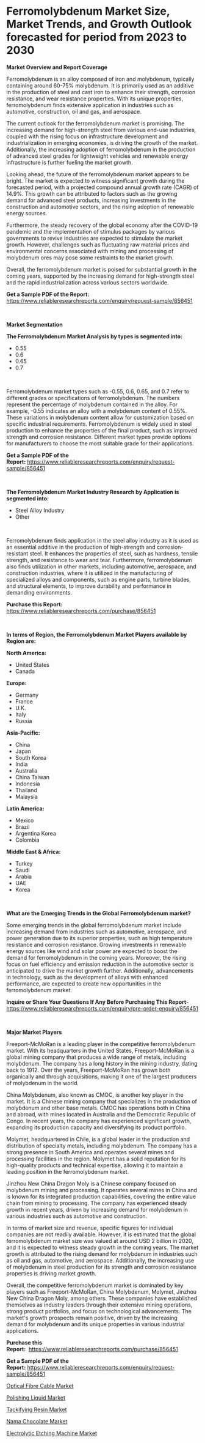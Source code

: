 <p><h1>Ferromolybdenum Market Size, Market Trends, and Growth Outlook forecasted for period from 2023 to 2030</h1></p><p><strong>Market Overview and Report Coverage</strong></p>
<p><p>Ferromolybdenum is an alloy composed of iron and molybdenum, typically containing around 60-75% molybdenum. It is primarily used as an additive in the production of steel and cast iron to enhance their strength, corrosion resistance, and wear resistance properties. With its unique properties, ferromolybdenum finds extensive application in industries such as automotive, construction, oil and gas, and aerospace.</p><p>The current outlook for the ferromolybdenum market is promising. The increasing demand for high-strength steel from various end-use industries, coupled with the rising focus on infrastructure development and industrialization in emerging economies, is driving the growth of the market. Additionally, the increasing adoption of ferromolybdenum in the production of advanced steel grades for lightweight vehicles and renewable energy infrastructure is further fueling the market growth.</p><p>Looking ahead, the future of the ferromolybdenum market appears to be bright. The market is expected to witness significant growth during the forecasted period, with a projected compound annual growth rate (CAGR) of 14.9%. This growth can be attributed to factors such as the growing demand for advanced steel products, increasing investments in the construction and automotive sectors, and the rising adoption of renewable energy sources.</p><p>Furthermore, the steady recovery of the global economy after the COVID-19 pandemic and the implementation of stimulus packages by various governments to revive industries are expected to stimulate the market growth. However, challenges such as fluctuating raw material prices and environmental concerns associated with mining and processing of molybdenum ores may pose some restraints to the market growth.</p><p>Overall, the ferromolybdenum market is poised for substantial growth in the coming years, supported by the increasing demand for high-strength steel and the rapid industrialization across various sectors worldwide.</p></p>
<p><strong>Get a Sample PDF of the Report:</strong> <a href="https://www.reliableresearchreports.com/enquiry/request-sample/856451">https://www.reliableresearchreports.com/enquiry/request-sample/856451</a></p>
<p>&nbsp;</p>
<p><strong>Market Segmentation</strong></p>
<p><strong>The Ferromolybdenum Market Analysis by types is segmented into:</strong></p>
<p><ul><li>0.55</li><li>0.6</li><li>0.65</li><li>0.7</li></ul></p>
<p>&nbsp;</p>
<p><p>Ferromolybdenum market types such as -0.55, 0.6, 0.65, and 0.7 refer to different grades or specifications of ferromolybdenum. The numbers represent the percentage of molybdenum contained in the alloy. For example, -0.55 indicates an alloy with a molybdenum content of 0.55%. These variations in molybdenum content allow for customization based on specific industrial requirements. Ferromolybdenum is widely used in steel production to enhance the properties of the final product, such as improved strength and corrosion resistance. Different market types provide options for manufacturers to choose the most suitable grade for their applications.</p></p>
<p><strong>Get a Sample PDF of the Report:</strong>&nbsp;<a href="https://www.reliableresearchreports.com/enquiry/request-sample/856451">https://www.reliableresearchreports.com/enquiry/request-sample/856451</a></p>
<p>&nbsp;</p>
<p><strong>The Ferromolybdenum Market Industry Research by Application is segmented into:</strong></p>
<p><ul><li>Steel Alloy Industry</li><li>Other</li></ul></p>
<p>&nbsp;</p>
<p><p>Ferromolybdenum finds application in the steel alloy industry as it is used as an essential additive in the production of high-strength and corrosion-resistant steel. It enhances the properties of steel, such as hardness, tensile strength, and resistance to wear and tear. Furthermore, ferromolybdenum also finds utilization in other markets, including automotive, aerospace, and construction industries, where it is utilized in the manufacturing of specialized alloys and components, such as engine parts, turbine blades, and structural elements, to improve durability and performance in demanding environments.</p></p>
<p><strong>Purchase this Report:</strong>&nbsp; <a href="https://www.reliableresearchreports.com/purchase/856451">https://www.reliableresearchreports.com/purchase/856451</a></p>
<p>&nbsp;</p>
<p><strong>In terms of Region, the Ferromolybdenum Market Players available by Region are:</strong></p>
<p>
    <p> <strong> North America: </strong>
        <ul>
            <li>United States</li>
            <li>Canada</li>
        </ul>
        </p> 
    <p> <strong> Europe: </strong>
        <ul>
            <li>Germany</li>
            <li>France</li>
            <li>U.K.</li>
            <li>Italy</li>
            <li>Russia</li>
        </ul>
        </p> 
    <p> <strong> Asia-Pacific: </strong>
        <ul>
            <li>China</li>
            <li>Japan</li>
            <li>South Korea</li>
            <li>India</li>
            <li>Australia</li>
            <li>China Taiwan</li>
            <li>Indonesia</li>
            <li>Thailand</li>
            <li>Malaysia</li>
        </ul>
        </p> 
    <p> <strong> Latin America: </strong>
        <ul>
            <li>Mexico</li>
            <li>Brazil</li>
            <li>Argentina Korea</li>
            <li>Colombia</li>
        </ul>
        </p> 
    <p> <strong> Middle East & Africa: </strong>
        <ul>
            <li>Turkey</li>
            <li>Saudi</li>
            <li>Arabia</li>
            <li>UAE</li>
            <li>Korea</li>
        </ul>
    </p>
    </p>
<p>&nbsp;</p>
<p><strong>What are the Emerging Trends in the Global Ferromolybdenum market?</strong></p>
<p><p>Some emerging trends in the global ferromolybdenum market include increasing demand from industries such as automotive, aerospace, and power generation due to its superior properties, such as high temperature resistance and corrosion resistance. Growing investments in renewable energy sources like wind and solar power are expected to boost the demand for ferromolybdenum in the coming years. Moreover, the rising focus on fuel efficiency and emission reduction in the automotive sector is anticipated to drive the market growth further. Additionally, advancements in technology, such as the development of alloys with enhanced performance, are expected to create new opportunities in the ferromolybdenum market.</p></p>
<p><strong>Inquire or Share Your Questions If Any Before Purchasing This Report</strong>- <a href="https://www.reliableresearchreports.com/enquiry/pre-order-enquiry/856451">https://www.reliableresearchreports.com/enquiry/pre-order-enquiry/856451</a></p>
<p>&nbsp;</p>
<p><strong>Major Market Players</strong></p>
<p><p>Freeport-McMoRan is a leading player in the competitive ferromolybdenum market. With its headquarters in the United States, Freeport-McMoRan is a global mining company that produces a wide range of metals, including molybdenum. The company has a long history in the mining industry, dating back to 1912. Over the years, Freeport-McMoRan has grown both organically and through acquisitions, making it one of the largest producers of molybdenum in the world.</p><p>China Molybdenum, also known as CMOC, is another key player in the market. It is a Chinese mining company that specializes in the production of molybdenum and other base metals. CMOC has operations both in China and abroad, with mines located in Australia and the Democratic Republic of Congo. In recent years, the company has experienced significant growth, expanding its production capacity and diversifying its product portfolio.</p><p>Molymet, headquartered in Chile, is a global leader in the production and distribution of specialty metals, including molybdenum. The company has a strong presence in South America and operates several mines and processing facilities in the region. Molymet has a solid reputation for its high-quality products and technical expertise, allowing it to maintain a leading position in the ferromolybdenum market.</p><p>Jinzhou New China Dragon Moly is a Chinese company focused on molybdenum mining and processing. It operates several mines in China and is known for its integrated production capabilities, covering the entire value chain from mining to processing. The company has experienced steady growth in recent years, driven by increasing demand for molybdenum in various industries such as automotive and construction.</p><p>In terms of market size and revenue, specific figures for individual companies are not readily available. However, it is estimated that the global ferromolybdenum market size was valued at around USD 2 billion in 2020, and it is expected to witness steady growth in the coming years. The market growth is attributed to the rising demand for molybdenum in industries such as oil and gas, automotive, and aerospace. Additionally, the increasing use of molybdenum in steel production for its strength and corrosion resistance properties is driving market growth.</p><p>Overall, the competitive ferromolybdenum market is dominated by key players such as Freeport-McMoRan, China Molybdenum, Molymet, Jinzhou New China Dragon Moly, among others. These companies have established themselves as industry leaders through their extensive mining operations, strong product portfolios, and focus on technological advancements. The market's growth prospects remain positive, driven by the increasing demand for molybdenum and its unique properties in various industrial applications.</p></p>
<p><strong>Purchase this Report:</strong>&nbsp;&nbsp;<a href="https://www.reliableresearchreports.com/purchase/856451">https://www.reliableresearchreports.com/purchase/856451</a></p>
<p></p>
<p><strong>Get a Sample PDF of the Report:</strong>&nbsp;<a href="https://www.reliableresearchreports.com/enquiry/request-sample/856451">https://www.reliableresearchreports.com/enquiry/request-sample/856451</a></p>
<p><p><a href="https://medium.com/@beauhagenes2023/optical-fibre-cable-market-report-reveals-the-latest-trends-and-growth-opportunities-of-this-market-96cf45ade386">Optical Fibre Cable Market</a></p><p><a href="https://github.com/CliffMedina6/Market-Research-Report-List-2/blob/main/polishing-liquid-market.md">Polishing Liquid Market</a></p><p><a href="https://github.com/PeterParrish5/Market-Research-Report-List-2/blob/main/tackifying-resin-market.md">Tackifying Resin Market</a></p><p><a href="https://medium.com/@sachintenrp23/nama-chocolate-nbsp-market-focuses-on-market-share-size-and-projected-forecast-till-2030-febb74e88c9b">Nama Chocolate Market</a></p><p><a href="https://medium.com/@tonikuhic/electrolytic-etching-machine-market-trends-and-market-analysis-forecasted-for-period-2023-2030-c4914d5a81eb">Electrolytic Etching Machine Market</a></p></p>
